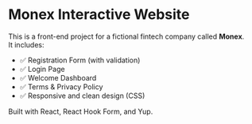 # Monex Interactive Website

This is a front-end project for a fictional fintech company called **Monex**.  
It includes:
- ✅ Registration Form (with validation)
- ✅ Login Page
- ✅ Welcome Dashboard
- ✅ Terms & Privacy Policy
- ✅ Responsive and clean design (CSS)

Built with React, React Hook Form, and Yup.

